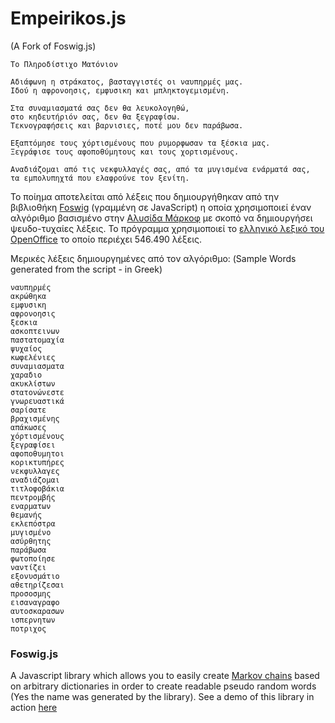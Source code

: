 # Empeirikos.js
(A Fork of Foswig.js)

```
Το Πληροδίστιχο Ματόνιον

Αδιάφωνη η στράκατος, βασταγγιστές οι ναυπηρμές μας.
Ιδού η αφρονοησις, εμφυσικη και μπληκτογεμισμένη.

Στα συναμιασματά σας δεν θα λευκολογηθώ,
στο κηδευτήριόν σας, δεν θα ξεγραφίσω.
Τεκνογραφήσεις και βαρνισιες, ποτέ μου δεν παράβωσα.

Εξαπτόμησε τους χόρτισμένους που ρυμορφωσαν τα ξέσκια μας.
Ξεγράφισε τους αφοποθύμητους και τους χορτισμένους.

Αναδιάζομαι από τις νεκφυλλαγές σας, από τα μυγισμένα ενάρματά σας,
τα εμπολυπηχτά που ελαφρούνε τον ξενίτη.
```

Το ποίημα αποτελείται από λέξεις που δημιουργήθηκαν από την  βιβλιοθήκη [Foswig](https://github.com/mrsharpoblunto/foswig.js/) (γραμμένη σε JavaScript) η οποία χρησιμοποιεί έναν αλγόριθμο βασισμένο στην [Αλυσίδα Μάρκοφ](https://el.wikipedia.org/wiki/%CE%91%CE%BB%CF%85%CF%83%CE%AF%CE%B4%CE%B1_%CE%9C%CE%B1%CF%81%CE%BA%CF%8C%CF%86) με σκοπό να δημιουργήσει ψευδο-τυχαίες λέξεις. Το πρόγραμμα χρησιμοποιεί το [ελληνικό λεξικό του OpenOffice](http://extensions.openoffice.org/en/project/hellenic-greek-dictionary-spell-check-and-hyphenation) το οποίο περιέχει 546.490 λέξεις.


Μερικές λέξεις δημιουργημένες από τον αλγόριθμο:
(Sample Words generated from the script - in Greek)

```
ναυπηρμές
ακρώθηκα
εμφυσικη
αφρονοησις
ξεσκια
ασκοπτεινων
παστατομαχία
ψυχαίος
κωφελένιες
συναμιασματα
χαραδιο
ακυκλίστων
στατονώνεστε
γνωρευαστικά
σαρίσατε
βραχισμένης
απάκωσες
χόρτισμένους
ξεγραφίσει
αφοποθυμητοι
κορικτυπήρες
νεκφυλλαγες
αναδιάζομαι
τιτλοφοβάκια
πεντρομβής
εναρματων
θεμανής
εκλεπόστρα
μυγισμένο
ασύρθητης
παράβωσα
φωτοποίησε
ναντίζει
εξονυσμάτιο
αθετηρίζεσαι
προσοσμης
εισαναγραφο
αυτοσκαρασων
ισπερνητων
ποτριχος
```

### Foswig.js

A Javascript library which allows you to easily create [Markov chains](http://en.wikipedia.org/wiki/Markov_chain) based on arbitrary dictionaries in order to create readable pseudo random words (Yes the name was generated by the library). See a demo of this library in action [here](http://mrsharpoblunto.github.io/foswig.js/)



